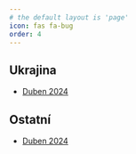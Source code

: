 ```yaml
---
# the default layout is 'page'
icon: fas fa-bug
order: 4
---
```


## Ukrajina
- [Duben 2024](/disinfo/ua-2024-04)

## Ostatní
- [Duben 2024](/disinfo/other-2024-04)

